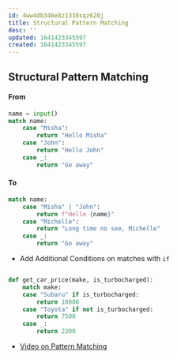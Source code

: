 ```yaml
---
id: 4ww4db346e8z1338sqz620j
title: Structural Pattern Matching
desc: ''
updated: 1641423345597
created: 1641423345597
---
```



## Structural Pattern Matching

#### From

```python
name = input() 
match name: 
	case "Misha": 
		return "Hello Misha" 
	case "John": 
		return "Hello John" 
	case _: 
		return "Go away"
```

#### To

```python
match name: 
	case "Misha" | "John": 
		return f"Hello {name}" 
	case "Michelle": 
		return "Long time no see, Michelle" 
	case _: 
		return "Go away"
```

- Add Additional Conditions on matches with `if`

```python

def get_car_price(make, is_turbocharged): 
	match make: 
	case "Subaru" if is_turbocharged: 
		return 10000 
	case "Toyota" if not is_turbocharged: 
		return 7500 
	case _: 
		return 2300
```

- [Video on Pattern Matching](https://youtu.be/-79HGfWmH_w)
